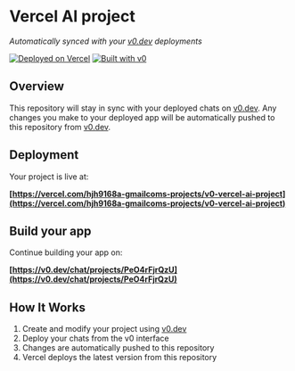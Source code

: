 # Vercel AI project

*Automatically synced with your [v0.dev](https://v0.dev) deployments*

[![Deployed on Vercel](https://img.shields.io/badge/Deployed%20on-Vercel-black?style=for-the-badge&logo=vercel)](https://vercel.com/hjh9168a-gmailcoms-projects/v0-vercel-ai-project)
[![Built with v0](https://img.shields.io/badge/Built%20with-v0.dev-black?style=for-the-badge)](https://v0.dev/chat/projects/PeO4rFjrQzU)

## Overview

This repository will stay in sync with your deployed chats on [v0.dev](https://v0.dev).
Any changes you make to your deployed app will be automatically pushed to this repository from [v0.dev](https://v0.dev).

## Deployment

Your project is live at:

**[https://vercel.com/hjh9168a-gmailcoms-projects/v0-vercel-ai-project](https://vercel.com/hjh9168a-gmailcoms-projects/v0-vercel-ai-project)**

## Build your app

Continue building your app on:

**[https://v0.dev/chat/projects/PeO4rFjrQzU](https://v0.dev/chat/projects/PeO4rFjrQzU)**

## How It Works

1. Create and modify your project using [v0.dev](https://v0.dev)
2. Deploy your chats from the v0 interface
3. Changes are automatically pushed to this repository
4. Vercel deploys the latest version from this repository